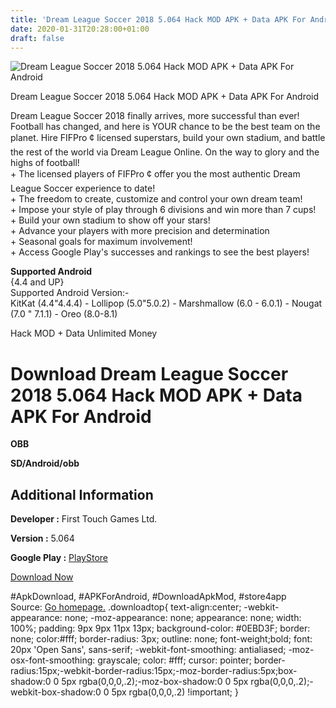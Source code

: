 ```yaml
---
title: 'Dream League Soccer 2018 5.064 Hack MOD APK + Data APK For Android'
date: 2020-01-31T20:28:00+01:00
draft: false
---
```


![Dream League Soccer 2018 5.064 Hack MOD APK + Data APK For Android](https://i0.wp.com/apkhome.net/wp-content/uploads/2018/07/Dream-League-Soccer-2018-5.064.png "Dream League Soccer 2018 5.064 Hack MOD APK + Data APK For Android")

  

Dream League Soccer 2018 5.064 Hack MOD APK + Data APK For Android

Dream League Soccer 2018 finally arrives, more successful than ever! Football has changed, and here is YOUR chance to be the best team on the planet. Hire FIFPro ¢ licensed superstars, build your own stadium, and battle the rest of the world via Dream League Online. On the way to glory and the highs of football!  
\+ The licensed players of FIFPro ¢ offer you the most authentic Dream League Soccer experience to date!  
\+ The freedom to create, customize and control your own dream team!  
\+ Impose your style of play through 6 divisions and win more than 7 cups!  
\+ Build your own stadium to show off your stars!  
\+ Advance your players with more precision and determination  
\+ Seasonal goals for maximum involvement!  
\+ Access Google Play's successes and rankings to see the best players!

**Supported Android**  
{4.4 and UP}  
Supported Android Version:-  
KitKat (4.4"4.4.4) - Lollipop (5.0"5.0.2) - Marshmallow (6.0 - 6.0.1) - Nougat (7.0 " 7.1.1) - Oreo (8.0-8.1)

Hack MOD + Data Unlimited Money

Download Dream League Soccer 2018 5.064 Hack MOD APK + Data APK For Android
===========================================================================

**OBB**

**SD/Android/obb**

Additional Information
----------------------

**Developer :** First Touch Games Ltd.

**Version :** 5.064

**Google Play :** [PlayStore](https://play.google.com/store/apps/details?id=com.firsttouchgames.dls3)

  

[Download Now](https://store4app.co/post/dream-league-soccer-2018-5-064-hack-mod-apk-data-apk-for-android_1573670816)

  
#ApkDownload, #APKForAndroid, #DownloadApkMod, #store4app  
Source: [Go homepage.](https://store4app.co/post/dream-league-soccer-2018-5-064-hack-mod-apk-data-apk-for-android_1573670816) .downloadtop{ text-align:center; -webkit-appearance: none; -moz-appearance: none; appearance: none; width: 100%; padding: 9px 9px 11px 13px; background-color: #0EBD3F; border: none; color:#fff; border-radius: 3px; outline: none; font-weight;bold; font: 20px 'Open Sans', sans-serif; -webkit-font-smoothing: antialiased; -moz-osx-font-smoothing: grayscale; color: #fff; cursor: pointer; border-radius:15px;-webkit-border-radius:15px;-moz-border-radius:5px;box-shadow:0 0 5px rgba(0,0,0,.2);-moz-box-shadow:0 0 5px rgba(0,0,0,.2);-webkit-box-shadow:0 0 5px rgba(0,0,0,.2) !important; }